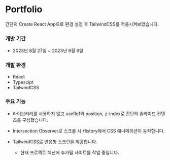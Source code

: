 # Portfolio

간단히 Create React App으로 환경 설정 후 TailwindCSS를 적용시켜보았습니다. 

### 개발 기간

- 2023년 8월 27일 ~ 2023년 9월 6일

### 개발 환경

- React
- Typescipt
- TailwindCSS

### 주요 기능

- 라이브러리를 사용하지 않고 useRef와 position, z-index로 간단히 슬라이드 컨텐츠를 구성했습니다.
- Intersection Observer로 스크롤 시 History에서 CSS 애니메이션이 동작합니다.
- TailwindCSS로 반응형 스크린을 제공합니다.

  * 현재 프로젝트 섹션에 추가될 사이트를 작업 중입니다. 
